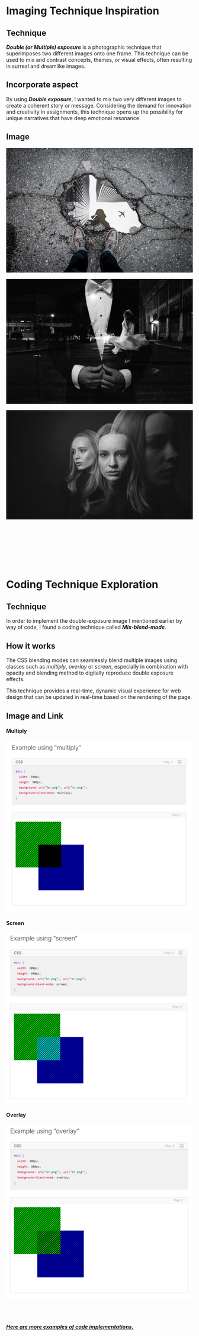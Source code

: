 # **Imaging Technique Inspiration**

## Technique
***Double (or Multiple) exposure*** is a photographic technique that superimposes two different images onto one frame. This technique can be used to mix and contrast concepts, themes, or visual effects, often resulting in surreal and dreamlike images.
## Incorporate aspect
By using ***Double exposure***, I wanted to mix two very different images to create a coherent story or message. Considering the demand for innovation and creativity in assignments, this technique opens up the possibility for unique narratives that have deep emotional resonance.
## Image

![An image of the multiple_exposure1](readmeImages\multiple_exposure1.jpg)

![An image of the multiple_exposure2](readmeImages\multiple_exposure2.jpg)

![An image of the multiple_exposure3](readmeImages\multiple_exposure3.jpg)


<br><br>
<br><br>
<br><br>

# **Coding Technique Exploration**

## Technique
In order to implement the double-exposure image I mentioned earlier by way of code, I found a coding technique called ***Mix-blend-mode***.

## How it works
The CSS blending modes can seamlessly blend multiple images using classes such as *multiply*, *overlay* or *screen*, especially in combination with opacity and blending method to digitally reproduce double exposure effects.


This technique provides a real-time, dynamic visual experience for web design that can be updated in real-time based on the rendering of the page.

## Image and Link

#### Multiply
![An image of the multiple_exposure1](readmeImages\Sample1.png)

#### Screen
![An image of the multiple_exposure1](readmeImages\Sample2.png)

#### Overlay
![An image of the multiple_exposure1](readmeImages\Sample3.png)

<br><br>

[***Here are more examples of code implementations.***](https://developer.mozilla.org/en-US/docs/Web/CSS/blend-mode)